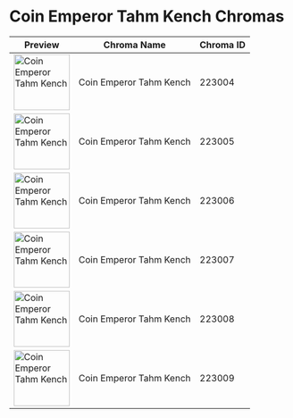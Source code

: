 # Coin Emperor Tahm Kench Chromas

| Preview | Chroma Name | Chroma ID |
|---|---|---|
| <img src='https://raw.communitydragon.org/latest/plugins/rcp-be-lol-game-data/global/default/v1/champion-chroma-images/223/223004.png' alt='Coin Emperor Tahm Kench' width='100'> | Coin Emperor Tahm Kench | 223004 |
| <img src='https://raw.communitydragon.org/latest/plugins/rcp-be-lol-game-data/global/default/v1/champion-chroma-images/223/223005.png' alt='Coin Emperor Tahm Kench' width='100'> | Coin Emperor Tahm Kench | 223005 |
| <img src='https://raw.communitydragon.org/latest/plugins/rcp-be-lol-game-data/global/default/v1/champion-chroma-images/223/223006.png' alt='Coin Emperor Tahm Kench' width='100'> | Coin Emperor Tahm Kench | 223006 |
| <img src='https://raw.communitydragon.org/latest/plugins/rcp-be-lol-game-data/global/default/v1/champion-chroma-images/223/223007.png' alt='Coin Emperor Tahm Kench' width='100'> | Coin Emperor Tahm Kench | 223007 |
| <img src='https://raw.communitydragon.org/latest/plugins/rcp-be-lol-game-data/global/default/v1/champion-chroma-images/223/223008.png' alt='Coin Emperor Tahm Kench' width='100'> | Coin Emperor Tahm Kench | 223008 |
| <img src='https://raw.communitydragon.org/latest/plugins/rcp-be-lol-game-data/global/default/v1/champion-chroma-images/223/223009.png' alt='Coin Emperor Tahm Kench' width='100'> | Coin Emperor Tahm Kench | 223009 |
